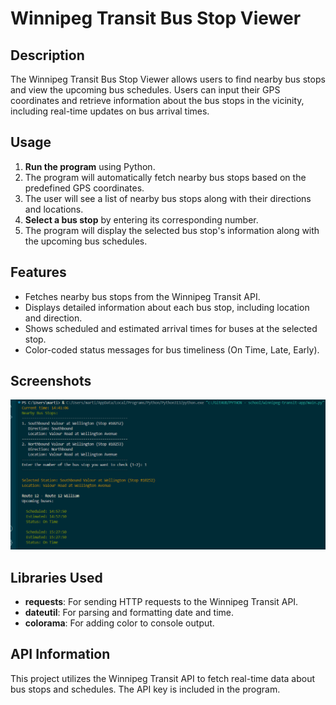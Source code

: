 # Winnipeg Transit Bus Stop Viewer

## Description

The Winnipeg Transit Bus Stop Viewer allows users to find nearby bus stops and view the upcoming bus schedules. Users can input their GPS coordinates and retrieve information about the bus stops in the vicinity, including real-time updates on bus arrival times.

## Usage

1. **Run the program** using Python.
2. The program will automatically fetch nearby bus stops based on the predefined GPS coordinates.
3. The user will see a list of nearby bus stops along with their directions and locations.
4. **Select a bus stop** by entering its corresponding number.
5. The program will display the selected bus stop's information along with the upcoming bus schedules.

## Features

- Fetches nearby bus stops from the Winnipeg Transit API.
- Displays detailed information about each bus stop, including location and direction.
- Shows scheduled and estimated arrival times for buses at the selected stop.
- Color-coded status messages for bus timeliness (On Time, Late, Early).

## Screenshots

![Displayed Photo](READMEimg.png)

## Libraries Used

- **requests**: For sending HTTP requests to the Winnipeg Transit API.
- **dateutil**: For parsing and formatting date and time.
- **colorama**: For adding color to console output.

## API Information

This project utilizes the Winnipeg Transit API to fetch real-time data about bus stops and schedules. The API key is included in the program.
